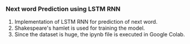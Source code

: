 ### Next word Prediction using LSTM RNN

1. Implementation of LSTM RNN for prediction of next word.
2. Shakespeare's hamlet is used for training the model.
3. Since the dataset is huge, the ipynb file is executed in Google Colab.
